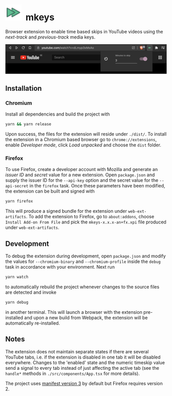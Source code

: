 <h1>
	<img src="./icons/icon128.png" height="50">&nbsp;&nbsp;mkeys
</h1>

Browser extension to enable time based skips in YouTube videos using the _next-track_ and _previous-track_ media keys.

<img src=".github/screenshot.png" width="600px">

## Installation

### Chromium

Install all dependencies and build the project with

```bash
yarn && yarn release
```

Upon success, the files for the extension will reside under `./dist/`. To install the extension in a Chromium based browser go to `chrome://extensions`, enable _Developer mode_, click _Load unpacked_ and choose the `dist` folder.

### Firefox

To use Firefox, create a developer account with Mozilla and generate an _issuer ID_ and _secret_ value for a new extension. Open `package.json` and supply the issuer ID for the `--api-key` option and the secret value for the `--api-secret` in the `firefox` task. Once these parameters have been modified, the extension can be built and signed with

```bash
yarn firefox
```

This will produce a signed bundle for the extension under `web-ext-artifacts`. To add the extension to Firefox, go to `about:addons`, choose `Install Add-on From File` and pick the `mkeys-x.x.x-an+fx.xpi` file produced under `web-ext-artifacts`.

## Development

To debug the extension during development, open `package.json` and modify the values for `--chromium-binary` and `--chromium-profile` inside the `debug` task in accordance with your environment. Next run

```bash
yarn watch
```

to automatically rebuild the project whenever changes to the source files are detected and invoke

```bash
yarn debug
```

in another terminal. This will launch a browser with the extension pre-installed and upon a new build from Webpack, the extension will be automatically re-installed.

## Notes

The extension does not maintain separate states if there are several YouTube tabs, i.e. if the extension is disabled in one tab it will be disabled everywhere. Changes to the 'enabled' state and the numeric timeskip value send a signal to every tab instead of just affecting the active tab (see the `handle*` methods in `./src/components/App.tsx` for more details).

The project uses [manifest version 3](https://developer.chrome.com/docs/extensions/mv3/intro/mv3-overview/) by default but Firefox requires version 2.
